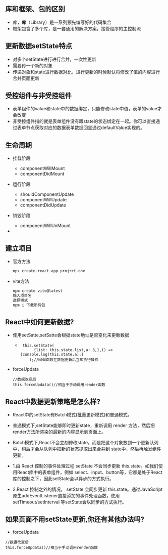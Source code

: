 ## 库和框架、包的区别

- 库，**库**（Library）是一系列预先编写好的代码集合
- 框架包含了多个库，是一套通用的解决方案，接管程序的主控制流

## 更新数据setState特点

- 对多个setState进行进行合并，一次性更新
- 需要传一个新的对象
- 传递对象和state进行数据对比，进行更新的时候默认将修改了值的内容进行合并页面更新

## 受控组件与非受控组件

- 表单组件的value和state中的数据绑定，只能修改state中值，表单的value才会改变
- 非受控组件指的就是表单组件没有跟state的状态绑定在一起。你可以直接通过表单节点获取对应的数据表单数据回显通过defaultValue实现的。

## 生命周期

- 挂载阶段
  - componentWillMount
  - componentDidMount
- 运行阶段
  - shouldComponentUpdate
  - componentWillUpdate
  - componentDidUpdate
- 销毁阶段
  - componentWillUnMount

- 

  

## 建立项目

- 官方方法

  ```javascript
  npx create-react-app projrct-one
  
  ```

- vite方法

    ```javascript
    npm create vite@latest
    输入项目名
    选择模式
    npm i 下载所有包
    ```

##   React中如何更新数据?

- 使用setSatte,setSatte会根据state地址是否变化来更新数据

  - ```react
     this.setState(
          {list: this.state.list,a: 3,},() => {console.log(this.state.a);}
        );//回调函数在数据更新后立即执行操作
    ```

- forceUpdata

  ```react
  //数据改变后
  this.forceUpdata()//相当于手动调用render函数
  ```

  

## React中数据更新策略是怎么样?

- React中的setState有Batch模式(批量更新模式)和普通模式。

- 普通模式下,setState能够即时更新state，重新调用 render 方法，然后把render方法所渲染的最新的内容显示到页面上。

- Batch模式下,React不会立刻修改state。而是把这个对象放到一个更新队列中，稍后才会从队列中把新的状态提取出来合并到 state中，然后再触发组件更新。

- 1.由 React 控制的事件处理过程 setState 不会同步更新 this.state。如我们使用React库中的表单组件，例如 select、input、button等，它都是处于React库的控制之下，因此setState会以异步的方式执行。
- 2.React 控制之外的情况， setState 会同步更新 this.state。通过JavaScript原生addEventListener直接添加的事件处理函数，使用setTimeout/setInterval 等setState会以同步的方式执行。
  

## 如果页面不用setState更新,你还有其他办法吗?

- forceUpdata

```react
//数据改变后
this.forceUpdata()//相当于手动调用render函数
```

